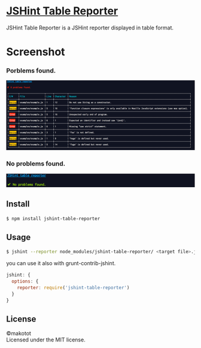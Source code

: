 # [JSHint Table Reporter](https://github.com/makotot/jshint-table-reporter)

JSHint Table Reporter is a JSHint reporter displayed in table format.

# Screenshot

### Porblems found.
![problems](./reporter_problems.png)

### No problems found.
![no problems](./reporter_no_problems.png)

## Install

```sh
$ npm install jshint-table-reporter
```

## Usage

```sh
$ jshint --reporter node_modules/jshint-table-reporter/ <target file>.js
```

you can use it also with grunt-contrib-jshint.

```js
jshint: {
  options: {
    reporter: require('jshint-table-reporter')
  }
}
```

## License
©makotot  
Licensed under the MIT license.
